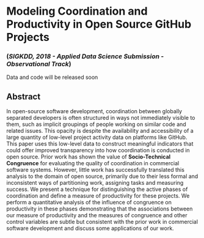 # Modeling Coordination and Productivity in Open Source GitHub Projects 

### (_SIGKDD, 2018 - Applied Data Science Submission - Observational Track_)

Data and code will be released soon

## Abstract
In open-source software development, coordination between globally separated developers is often structured in ways not immediately visible to them, such as implicit groupings of people working on similar code and related issues.
This opacity is despite the availability and accessibility of a large quantity of low-level project activity data on platforms like GitHub. This paper uses this low-level data to construct meaningful indicators that could offer improved transparency into how coordination is conducted in open source.  Prior work has shown the value of __Socio-Technical Congruence__ for evaluating the quality of coordination in commercial software systems. However, little work has successfully translated this analysis to the domain of open source, primarily due to their less formal and inconsistent ways of partitioning work, assigning tasks and measuring success. We present a technique for distinguishing the active phases of coordination and define a measure of productivity for these projects. We perform a quantitative analysis of the influence of congruence on productivity in these phases demonstrating that the associations between our measure of productivity and the measures of congruence and other control variables are subtle but consistent with the prior work in commercial software development and discuss some applications of our work. 
